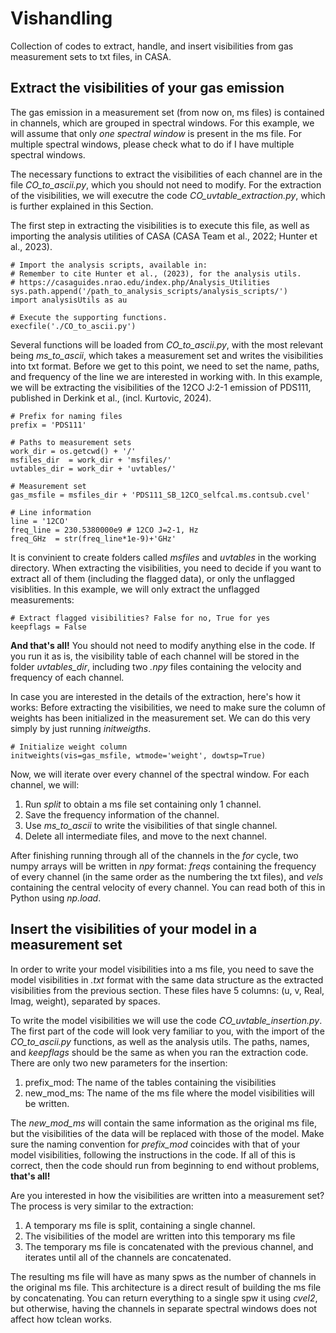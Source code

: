 # Vishandling

Collection of codes to extract, handle, and insert visibilities from gas measurement sets to txt files, in CASA. 

## Extract the visibilities of your gas emission

The gas emission in a measurement set (from now on, ms files) is contained in channels, which are grouped in spectral windows. For this example, we will assume that only *one spectral window* is present in the ms file. For multiple spectral windows, please check what to do if I have multiple spectral windows.

The necessary functions to extract the visibilities of each channel are in the file *CO_to_ascii.py*, which you should not need to modify. For the extraction of the visibilities, we will executre the code *CO_uvtable_extraction.py*, which is further explained in this Section. 

The first step in extracting the visibilities is to execute this file, as well as importing the analysis utilities of CASA (CASA Team et al., 2022; Hunter et al., 2023). 

```
# Import the analysis scripts, available in:
# Remember to cite Hunter et al., (2023), for the analysis utils. 
# https://casaguides.nrao.edu/index.php/Analysis_Utilities
sys.path.append('/path_to_analysis_scripts/analysis_scripts/')
import analysisUtils as au

# Execute the supporting functions. 
execfile('./CO_to_ascii.py')
```

Several functions will be loaded from *CO_to_ascii.py*, with the most relevant being *ms_to_ascii*, which takes a measurement set and writes the visibilities into txt format. Before we get to this point, we need to set the name, paths, and frequency of the line we are interested in working with. In this example, we will be extracting the visibilities of the 12CO J:2-1 emission of PDS111, published in Derkink et al., (incl. Kurtovic, 2024).

```
# Prefix for naming files
prefix = 'PDS111'

# Paths to measurement sets
work_dir = os.getcwd() + '/'
msfiles_dir  = work_dir + 'msfiles/'
uvtables_dir = work_dir + 'uvtables/'

# Measurement set
gas_msfile = msfiles_dir + 'PDS111_SB_12CO_selfcal.ms.contsub.cvel'

# Line information
line = '12CO'
freq_line = 230.5380000e9 # 12CO J=2-1, Hz
freq_GHz  = str(freq_line*1e-9)+'GHz'
```

It is convinient to create folders called *msfiles* and *uvtables* in the working directory. When extracting the visibilities, you need to decide if you want to extract all of them (including the flagged data), or only the unflagged visiblities. In this example, we will only extract the unflagged measurements:

```
# Extract flagged visibilities? False for no, True for yes
keepflags = False
```

**And that's all!** You should not need to modify anything else in the code. If you run it as is, the visibility table of each channel will be stored in the folder *uvtables_dir*, including two *.npy* files containing the velocity and frequency of each channel. 

In case you are interested in the details of the extraction, here's how it works: Before extracting the visibilities, we need to make sure the column of weights has been initialized in the measurement set. We can do this very simply by just running *initweigths*.

```
# Initialize weight column
initweights(vis=gas_msfile, wtmode='weight', dowtsp=True)
```

Now, we will iterate over every channel of the spectral window. For each channel, we will:
1) Run *split* to obtain a ms file set containing only 1 channel.
2) Save the frequency information of the channel.
3) Use *ms_to_ascii* to write the visibilities of that single channel.
4) Delete all intermediate files, and move to the next channel. 

After finishing running through all of the channels in the *for* cycle, two numpy arrays will be written in *npy* format: *freqs* containing the frequency of every channel (in the same order as the numbering the txt files), and *vels* containing the central velocity of every channel. You can read both of this in Python using *np.load*. 


## Insert the visibilities of your model in a measurement set

In order to write your model visibilities into a ms file, you need to save the model visibilities in *.txt* format with the same data structure as the extracted visibilities from the previous section. These files have 5 columns: (u, v, Real, Imag, weight), separated by spaces. 

To write the model visibilities we will use the code *CO_uvtable_insertion.py*. The first part of the code will look very familiar to you, with the import of the *CO_to_ascii.py* functions, as well as the analysis utils. The paths, names, and *keepflags* should be the same as when you ran the extraction code. There are only two new parameters for the insertion: 
1) prefix_mod: The name of the tables containing the visibilities
2) new_mod_ms: The name of the ms file where the model visibilities will be written.

The *new_mod_ms* will contain the same information as the original ms file, but the visibilities of the data will be replaced with those of the model. Make sure the naming convention for *prefix_mod* coincides with that of your model visibilities, following the instructions in the code. If all of this is correct, then the code should run from beginning to end without problems, **that's all!**

Are you interested in how the visibilities are written into a measurement set? The process is very similar to the extraction:
1) A temporary ms file is split, containing a single channel.
2) The visibilities of the model are written into this temporary ms file
3) The temporary ms file is concatenated with the previous channel, and iterates until all of the channels are concatenated.

The resulting ms file will have as many spws as the number of channels in the original ms file. This architecture is a direct result of building the ms file by concatenating. You can return everything to a single spw it using *cvel2*, but otherwise, having the channels in separate spectral windows does not affect how tclean works. 
